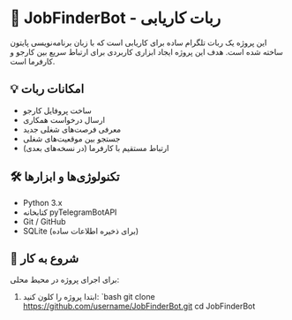 # 🤖 JobFinderBot - ربات کاریابی

این پروژه یک ربات تلگرام ساده برای کاریابی است که با زبان برنامه‌نویسی پایتون ساخته شده است. هدف این پروژه ایجاد ابزاری کاربردی برای ارتباط سریع بین کارجو و کارفرما است.

## 💡 امکانات ربات

- ساخت پروفایل کارجو
- ارسال درخواست همکاری
- معرفی فرصت‌های شغلی جدید
- جستجو بین موقعیت‌های شغلی
- ارتباط مستقیم با کارفرما (در نسخه‌های بعدی)

## 🛠️ تکنولوژی‌ها و ابزارها

- Python 3.x
- کتابخانه pyTelegramBotAPI
- Git / GitHub
- SQLite (برای ذخیره اطلاعات ساده)

## 🏁 شروع به کار

برای اجرای پروژه در محیط محلی:

1. ابتدا پروژه را کلون کنید:
   `bash
   git clone https://github.com/username/JobFinderBot.git
   cd JobFinderBot
